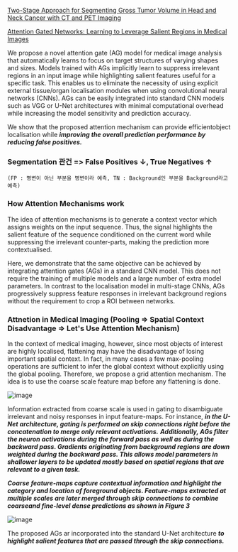 [Two-Stage Approach for Segmenting Gross Tumor Volume in Head and Neck Cancer with CT and PET Imaging](https://www.programmersought.com/article/36287421048)

[Attention Gated Networks: Learning to Leverage Salient Regions in Medical Images](https://arxiv.org/pdf/1808.08114.pdf)

We propose a novel attention gate (AG) model for medical image analysis that automatically learns to focus on target structures of varying shapes and sizes.
Models trained with AGs implicitly learn to suppress irrelevant regions in an input image while highlighting salient features useful for a specific task. This enables
us to eliminate the necessity of using explicit external tissue/organ localisation modules when using convolutional neural networks (CNNs). AGs can be easily
integrated into standard CNN models such as VGG or U-Net architectures with
minimal computational overhead while increasing the model sensitivity and prediction accuracy.

We show that the proposed attention mechanism can provide efficientobject localisation while ***improving the overall prediction performance by reducing false positives.***

### Segmentation 관건 => False Positives ↓, True Negatives ↑
                         
    (FP : 병변이 아닌 부분을 병변이라 예측, TN : Background인 부분을 Background라고 예측)
    

### How Attention Mechanisms work

The idea of attention mechanisms is to generate a context vector which assigns weights on the input sequence. Thus, the signal highlights the salient feature of the sequence conditioned on the current word while suppressing the irrelevant counter-parts, making the prediction more contextualised.

Here, we demonstrate that the same objective can be achieved by integrating attention gates (AGs) in a standard CNN model. This does not require the training of multiple models and a large number of extra model parameters. In contrast to the localisation model in multi-stage CNNs, AGs progressively suppress feature responses in irrelevant background regions without the requirement to crop a ROI between networks.

### Attnetion in Medical Imaging (Pooling => Spatial Context Disadvantage => Let's Use Attention Mechanism) 

In the context of medical imaging, however, since most objects of interest are highly localised, flattening may have the disadvantage of losing important spatial context. In fact, in many cases a few max-pooling operations are sufficient to infer the global context without explicitly using the global pooling. Therefore, we propose a grid attention mechanism. The idea is to use the coarse scale feature map before any flattening is done.

![image](https://user-images.githubusercontent.com/74639652/128439684-66e9775d-7dc3-436f-bb8a-5aadd52681c3.png)

Information extracted from coarse scale is used in gating to disambiguate irrelevant and noisy responses in input feature-maps. For instance, ***in the U-Net architecture, gating is performed on skip connections right before the concatenation to merge only relevant activations.***
***Additionally, AGs filter the neuron activations during the forward pass as well as during the backward pass. Gradients originating from background regions are down weighted during the backward pass. This allows model parameters in shallower layers to be updated mostly based on spatial regions that are relevant to a given task.***

***Coarse feature-maps capture contextual information and highlight the category and location of foreground objects. Feature-maps extracted at multiple scales are later merged through skip connections to combine coarseand fine-level dense predictions as shown in Figure 3***

![image](https://user-images.githubusercontent.com/74639652/128440312-318f07f3-f937-4b98-a086-dce697248af4.png)

 The proposed AGs ar incorporated into the standard U-Net architecture ***to highlight salient features that are passed through the skip connections.***
